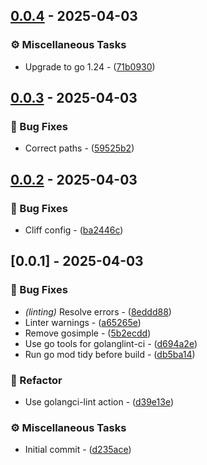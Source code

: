 
## [0.0.4](https://github.com/margined-protocol/locust-core/compare/v0.0.3..v0.0.4) - 2025-04-03

### ⚙️ Miscellaneous Tasks

- Upgrade to go 1.24 - ([71b0930](https://github.com/margined-protocol/locust-core/commit/71b093031520d65a6536b8e9ebc7898da4e6a9d4))


## [0.0.3](https://github.com/margined-protocol/locust-core/compare/v0.0.2..v0.0.3) - 2025-04-03

### 🐛 Bug Fixes

- Correct paths - ([59525b2](https://github.com/margined-protocol/locust-core/commit/59525b2f105ba9bf96b98c36aa2953661ab17464))


## [0.0.2](https://github.com/margined-protocol/locust-core/compare/v0.0.1..v0.0.2) - 2025-04-03

### 🐛 Bug Fixes

- Cliff config - ([ba2446c](https://github.com/margined-protocol/locust-core/commit/ba2446c56877262e825e9ba4d36f04df2df4a215))


## [0.0.1] - 2025-04-03

### 🐛 Bug Fixes

- *(linting)* Resolve errors - ([8eddd88](https://github.com/margined-protocol/locust-core/commit/8eddd88065a52c5830918f8cad23d92182899b51))
- Linter warnings - ([a65265e](https://github.com/margined-protocol/locust-core/commit/a65265ead6d5f70244e1486177d0aaa818a6f67a))
- Remove gosimple - ([5b2ecdd](https://github.com/margined-protocol/locust-core/commit/5b2ecdd662008416f485ca473827b53cca6937ef))
- Use go tools for golanglint-ci - ([d694a2e](https://github.com/margined-protocol/locust-core/commit/d694a2e54ec4e9165db0588df1611219243a0b93))
- Run go mod tidy before build - ([db5ba14](https://github.com/margined-protocol/locust-core/commit/db5ba1401a5197815dca1350a3c6f4bc9c680dc4))

### 🚜 Refactor

- Use golangci-lint action - ([d39e13e](https://github.com/margined-protocol/locust-core/commit/d39e13e69215d8d4ff9e3d84439b445ab38687aa))

### ⚙️ Miscellaneous Tasks

- Initial commit - ([d235ace](https://github.com/margined-protocol/locust-core/commit/d235ace63acab1e8f62bfdfd6cadfe25bf220e9f))


<!-- generated by git-cliff -->
